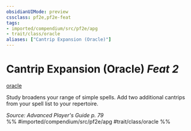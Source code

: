 ```yaml
---
obsidianUIMode: preview
cssclass: pf2e,pf2e-feat
tags:
- imported/compendium/src/pf2e/apg
- trait/class/oracle
aliases: ["Cantrip Expansion (Oracle)"]
---
```

# Cantrip Expansion (Oracle)  *Feat 2*  
[oracle](rules/traits/oracle-apg.md)  


Study broadens your range of simple spells. Add two additional cantrips from your spell list to your repertoire.

*Source: Advanced Player's Guide p. 79*  
%% #imported/compendium/src/pf2e/apg #trait/class/oracle %%